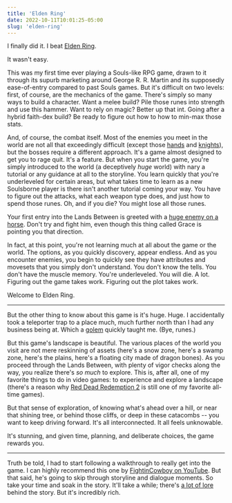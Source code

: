 ```yaml
---
title: 'Elden Ring'
date: 2022-10-11T10:01:25-05:00
slug: 'elden-ring'
---
```


I finally did it. I beat [Elden Ring](https://en.bandainamcoent.eu/elden-ring/elden-ring).

It wasn't easy. 

This was my first time ever playing a Souls-like RPG game, drawn to it through its supurb marketing around George R. R. Martin and its supposedly ease-of-entry compared to past Souls games. But it's difficult on two levels: first, of course, are the mechanics of the game. There's simply so many ways to build a character. Want a melee build? Pile those runes into strength and use this hammer. Want to rely on magic? Better up that int. Going after a hybrid faith-dex build? Be ready to figure out how to how to min-max those stats.

And, of course, the combat itself. Most of the enemies you meet in the world are not all that exceedingly difficult (except those [hands](https://eldenring.wiki.fextralife.com/Fingercreeper) and [knights](https://eldenring.wiki.fextralife.com/Crucible+Knight)), but the bosses require a different approach. It's a game almost designed to get you to rage quit. It's a feature. But when you start the game, you're simply introduced to the world (a deceptively _huge_ world) with nary a tutorial or any guidance at all to the storyline. You learn quickly that you're underleveled for certain areas, but what takes time to learn as a new Soulsborne player is there isn't another tutorial coming your way. You have to figure out the attacks, what each weapon type does, and just how to spend those runes. Oh, and if you die? You might lose all those runes. 

Your first entry into the Lands Between is greeted with a [huge enemy on a horse](https://eldenring.wiki.fextralife.com/Tree+Sentinel). Don't try and fight him, even though this thing called Grace is pointing you that direction.

In fact, at this point, you're not learning much at all about the game or the world. The options, as you quickly discovery, appear endless. And as you encounter enemies, you begin to quickly see they have attributes and movesets that you simply don't understand. You don't know the tells. You don't have the muscle memory. You're underleveled. You will die. A lot. Figuring out the game takes work. Figuring out the plot takes work.

Welcome to Elden Ring. 

---

But the other thing to know about this game is it's huge. Huge. I accidentally took a teleporter trap to a place much, much further north than I had any business being at. Which a [golem](https://eldenring.wiki.fextralife.com/Golem) quickly taught me. (Bye, runes.)

But this game's landscape is beautiful. The various places of the world you visit are not mere reskinning of assets (here's a snow zone, here's a swamp zone, here's the plains, here's a floating city made of dragon bones). As you proceed through the Lands Between, with plenty of vigor checks along the way, you realize there's _so much_ to explore. This is, after all, one of my favorite things to do in video games: to experience and explore a landscape (there's a reason why [Red Dead Redemption 2](https://www.rockstargames.com/reddeadredemption2/restricted-content/agegate/form?redirect=https%3A%2F%2Fwww.rockstargames.com%2Freddeadredemption2%2F&options=&locale=en_us) is still one of my favorite all-time games). 

But that sense of exploration, of knowing what's ahead over a hill, or near that shining tree, or behind those cliffs, or deep in these catacombs -- you want to keep driving forward. It's all interconnected. It all feels unknowable.

It's stunning, and given time, planning, and deliberate choices, the game rewards you.

---

Truth be told, I had to start following a walkthrough to really get into the game. I can highly recommend this one by [FightinCowboy on YouTube](https://www.youtube.com/watch?v=PN7YFKHOR9Y&list=PL7RtZMiaOk8gdRf130w4gFYyhstL-5VRh). But that said, he's going to skip through storyline and dialogue moments. So take your time and soak in the story. It'll take a while; there's [a lot of lore](https://www.youtube.com/watch?v=DYDs_Inzkz4&list=PLWLedd0Zw3c6-pVaCxtqkUtBGDOU2nw1Z) behind the story. But it's incredibly rich. 
